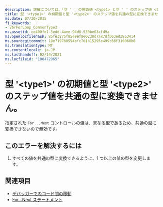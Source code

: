 ```yaml
---
description: 詳細については、「型 ' ' の開始値 <type1> と型 ' ' のステップ値 <type2> を共通の型に変換できません」を参照してください。
title: 型 '<type1>' の初期値と型 '<type2>' のステップ値を共通の型に変換できません。
ms.date: 07/20/2015
f1_keywords:
- vbrForLoop_CommonType2
ms.assetid: ce400fe1-5edd-4aee-94d8-530be03cfd9a
ms.openlocfilehash: 85fe3275f05e9ef8e0230d7a87dfb63ed3953414
ms.sourcegitcommit: 10e719780594efc781b15295e499c66f316068b8
ms.translationtype: MT
ms.contentlocale: ja-JP
ms.lasthandoff: 02/14/2021
ms.locfileid: "100472965"
---
```

# <a name="cannot-convert-start-value-of-type-type1-and-step-value-of-type-type2-to-a-common-type"></a>型 '\<type1>' の初期値と型 '\<type2>' のステップ値を共通の型に変換できません。

指定された `For...Next` コントロールの値は、異なる型であるため、共通の型に変換できないので無効です。  
  
## <a name="to-correct-this-error"></a>このエラーを解決するには  
  
1. すべての値を共通の型に変換できるように、1 つ以上の値の型を変更します。  
  
## <a name="see-also"></a>関連項目

- [デバッガーでのコード間の移動](/visualstudio/debugger/navigating-through-code-with-the-debugger)
- [For...Next ステートメント](../language-reference/statements/for-next-statement.md)
